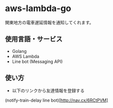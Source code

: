 # aws-lambda-go

関東地方の電車遅延情報を通知してくれます。

## 使用言語・サービス

* Golang
* AWS Lambda
* Line bot (Messaging API)

## 使い方

* 以下のリンクから友達情報を登録する

(notify-train-delay line bot)[http://nav.cx/6RCtPVM]
